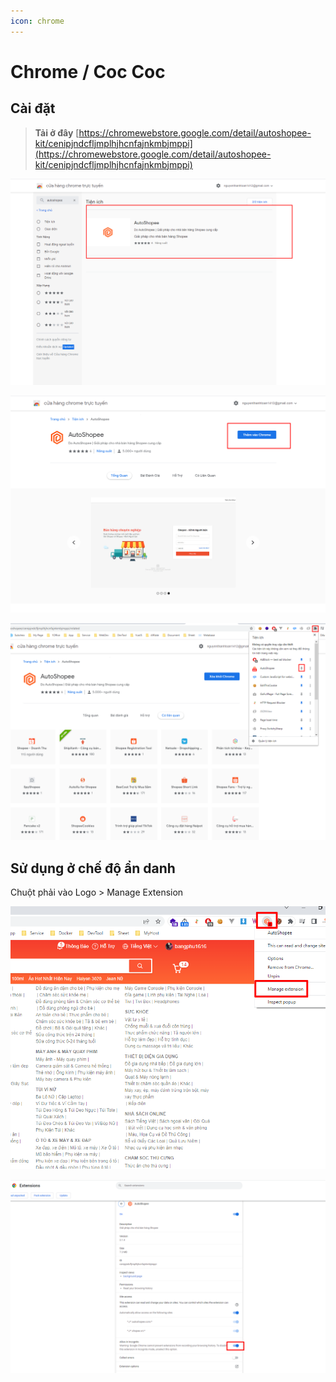 ```yaml
---
icon: chrome
---
```


# Chrome / Coc Coc

## Cài đặt&#x20;

> **Tải ở đây** [https://chromewebstore.google.com/detail/autoshopee-kit/cenipjndcfljmplhjhcnfajnkmbjmppi](https://chromewebstore.google.com/detail/autoshopee-kit/cenipjndcfljmplhjhcnfajnkmbjmppi)

![Chọn Autoshopee](<../../.gitbook/assets/image (1) (1) (1) (1) (1) (1) (1) (1) (1) (1).png>)

![Thêm vào Chrome](<../../.gitbook/assets/image (2) (1) (1) (1) (1) (1).png>)

![](<../../.gitbook/assets/image (3) (1) (1) (1) (1) (1).png>)



## Sử dụng ở chế độ ẩn danh

Chuột phải vào Logo > Manage Extension

![](<../../.gitbook/assets/image (277).png>)

![](<../../.gitbook/assets/image (302).png>)

